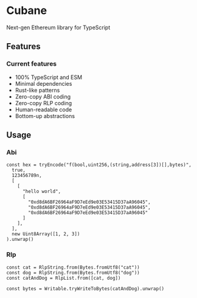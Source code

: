# Cubane

Next-gen Ethereum library for TypeScript

## Features

### Current features
- 100% TypeScript and ESM
- Minimal dependencies
- Rust-like patterns
- Zero-copy ABI coding
- Zero-copy RLP coding
- Human-readable code
- Bottom-up abstractions

## Usage

### Abi

```tsx
const hex = tryEncode("f(bool,uint256,(string,address[3])[],bytes)",
  true,
  123456789n,
  [
    [
      "hello world",
      [
        "0xd8dA6BF26964aF9D7eEd9e03E53415D37aA96045",
        "0xd8dA6BF26964aF9D7eEd9e03E53415D37aA96045",
        "0xd8dA6BF26964aF9D7eEd9e03E53415D37aA96045"
      ]
    ],
  ],
  new Uint8Array([1, 2, 3])
).unwrap()
```

### Rlp

```tsx
const cat = RlpString.from(Bytes.fromUtf8("cat"))
const dog = RlpString.from(Bytes.fromUtf8("dog"))
const catAndDog = RlpList.from([cat, dog])

const bytes = Writable.tryWriteToBytes(catAndDog).unwrap()
```